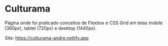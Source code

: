 # Culturama

Página onde foi praticado conceitos de Flexbox e CSS Grid em telas mobile (360px), tablet (720px) e desktop (1440px).

Site: https://culturama-andre.netlify.app